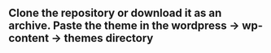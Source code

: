 ## Clone the repository or download it as an archive. Paste the theme in the wordpress -> wp-content -> themes directory
